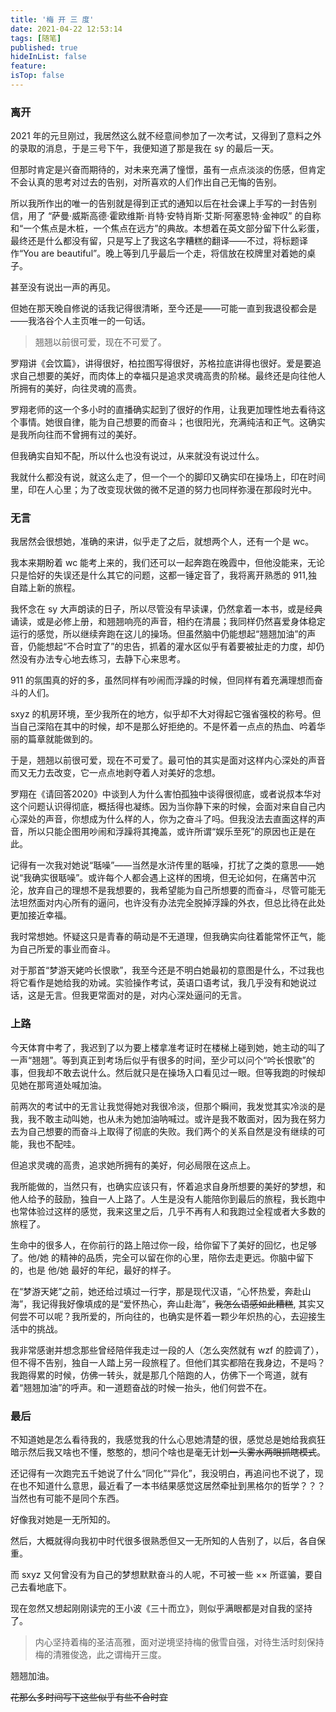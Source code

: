 ```yaml
---
title: '梅 开 三 度'
date: 2021-04-22 12:53:14
tags: [随笔]
published: true
hideInList: false
feature: 
isTop: false
---
```



### 离开

2021 年的元旦刚过，我居然这么就不经意间参加了一次考试，又得到了意料之外的录取的消息，于是三号下午，我便知道了那是我在 sy 的最后一天。

但那时肯定是兴奋而期待的，对未来充满了憧憬，虽有一点点淡淡的伤感，但肯定不会认真的思考对过去的告别，对所喜欢的人们作出自己无悔的告别。

所以我所作出的唯一的告别就是得到正式的通知以后在社会课上手写的一封告别信，用了 “萨曼·威斯高德·霍欧维斯·肖特·安特肖斯·艾斯·阿塞恩特·金神叹” 的自称和“一个焦点是木桩，一个焦点在远方”的典故。本想着在英文部分留下什么彩蛋，最终还是什么都没有留，只是写上了我这名字糟糕的翻译——不过，将标题译作“You are beautiful”。晚上等到几乎最后一个走，将信放在校牌里对着她的桌子。

甚至没有说出一声的再见。

但她在那天晚自修说的话我记得很清晰，至今还是——可能一直到我退役都会是——我洛谷个人主页唯一的一句话。

> 翘翘以前很可爱，现在不可爱了。

罗翔讲《会饮篇》，讲得很好，柏拉图写得很好，苏格拉底讲得也很好。爱是要追求自己想要的美好，而肉体上的幸福只是追求灵魂高贵的阶梯。最终还是向往他人所拥有的美好，向往灵魂的高贵。

罗翔老师的这一个多小时的直播确实起到了很好的作用，让我更加理性地去看待这个事情。她很自律，能为自己想要的而奋斗；也很阳光，充满纯洁和正气。这确实是我所向往而不曾拥有过的美好。

但我确实自知不配，所以什么也没有说过，从来就没有说过什么。

我就什么都没有说，就这么走了，但一个一个的脚印又确实印在操场上，印在时间里，印在人心里；为了改变现状做的微不足道的努力也同样弥漫在那段时光中。
### 无言

我居然会很想她，准确的来讲，似乎走了之后，就想两个人，还有一个是 wc。

我本来期盼着 wc 能考上来的，我们还可以一起奔跑在晚霞中，但他没能来，无论只是恰好的失误还是什么其它的问题，这都一锤定音了，我将离开熟悉的 911,独自踏上新的旅程。

我怀念在 sy 大声朗读的日子，所以尽管没有早读课，仍然拿着一本书，或是经典诵读，或是必修上册，和翘翘响亮的声音，相约在清晨；我同样仍然喜爱身体稳定运行的感觉，所以继续奔跑在这儿的操场。但虽然脑中仍能想起“翘翘加油”的声音，仍能想起“不合时宜了”的忠告，抓着的灌水区似乎有着要被扯走的力度，却仍然没有办法专心地去练习，去静下心来思考。

911 的氛围真的好的多，虽然同样有吵闹而浮躁的时候，但同样有着充满理想而奋斗的人们。

sxyz 的机房环境，至少我所在的地方，似乎却不大对得起它强省强校的称号。但当自己深陷在其中的时候，却不是那么好拒绝的。不是怀着一点点的热血、吟着华丽的篇章就能做到的。

于是，翘翘以前很可爱，现在不可爱了。最可怕的其实是面对这样内心深处的声音而又无力去改变，它一点点地剥夺着人对美好的念想。

罗翔在《请回答2020》中谈到人为什么害怕孤独中谈得很彻底，或者说叔本华对这个问题认识得彻底，概括得也凝练。因为当你静下来的时候，会面对来自自己内心深处的声音，你想成为什么样的人，你为之奋斗了吗。但我没法去直面这样的声音，所以只能企图用吵闹和浮躁将其掩盖，或许所谓“娱乐至死”的原因也正是在此。

记得有一次我对她说“聒噪”——当然是水浒传里的聒噪，打扰了之类的意思——她说“我确实很聒噪”。或许每个人都会遇上这样的困境，但无论如何，在痛苦中沉沦，放弃自己的理想不是我想要的，我希望能为自己所想要的而奋斗，尽管可能无法坦然面对内心所有的逼问，也许没有办法完全脱掉浮躁的外衣，但总比待在此处更加接近幸福。

我时常想她。怀疑这只是青春的萌动是不无道理，但我确实向往着能常怀正气，能为自己所爱的事业而奋斗。

对于那首“梦游天姥吟长恨歌”，我至今还是不明白她最初的意图是什么，不过我也将它看作是她给我的劝诫。实验操作考试，英语口语考试，我几乎没有和她说过话，这是无言。但我更常面对的是，对内心深处逼问的无言。

### 上路

今天体育中考了，我迟到了以为要上楼拿准考证时在楼梯上碰到她，她主动的叫了一声“翘翘”。等到真正到考场后似乎有很多的时间，至少可以问个“吟长恨歌”的事，但我却不敢去说什么。然后就只是在操场入口看见过一眼。但等我跑的时候却见她在那弯道处喊加油。

前两次的考试中的无言让我觉得她对我很冷淡，但那个瞬间，我发觉其实冷淡的是我，我不敢主动叫她，也从未为她加油呐喊过。或许是我不敢面对，因为我在努力去为自己想要的而奋斗上取得了彻底的失败。我们两个的关系自然是没有继续的可能，我也不配哇。

但追求灵魂的高贵，追求她所拥有的美好，何必局限在这点上。

我所能做的，当然只有，也确实应该只有，怀着追求自身所想要的美好的梦想，和他人给予的鼓励，独自一人上路了。人生是没有人能陪你到最后的旅程，我长跑中也常体验过这样的感觉，我来这里之后，几乎不再有人和我跑过全程或者大多数的旅程了。

生命中的很多人，在你前行的路上陪过你一段，给你留下了美好的回忆，也足够了。他/她 的精神的品质，完全可以留在你的心里，陪你去走更远。你脑中留下的，也是 他/她 最好的年纪，最好的样子。

在“梦游天姥”之前，她还给过填过一行字，那是现代汉语，“心怀热爱，奔赴山海”，我记得我好像填成的是“爱怀热心，奔山赴海”，~~我怎么语感如此糟糕~~, 其实又何尝不可以呢？我所爱的，所向往的，也确实是怀着一颗少年炽热的心，去迎接生活中的挑战。

我非常感谢并想念那些曾经陪伴我走过一段的人（怎么突然就有 wzf 的腔调了），但不得不告别，独自一人踏上另一段旅程了。但他们其实都陪在我身边，不是吗？我跑得累的时候，仿佛一转头，就是那几个陪跑的人，仿佛下一个弯道，就有着“翘翘加油”的呼声。和一道题奋战的时候一抬头，他们何尝不在。


### 最后

不知道她是怎么看待我的，我感觉我的什么心思她清楚的很，感觉总是她给我疯狂暗示然后我又啥也不懂，憨憨的，想问个啥也是毫无计划~~一头雾水两眼抓瞎模式~~。

还记得有一次跑完五千她说了什么“同化”“异化”，我没明白，再追问也不说了，现在也不知道什么意思，最近看了一本书结果感觉这居然牵扯到黑格尔的哲学？？？当然也有可能不是同个东西。

好像我对她是一无所知的。

然后，大概就得向我初中时代很多很熟悉但又一无所知的人告别了，以后，各自保重。

而 sxyz 又何曾没有为自己的梦想默默奋斗的人呢，不可被一些 $\times \times$ 所诓骗，要自己去看地底下。

现在忽然又想起刚刚读完的王小波《三十而立》，则似乎满眼都是对自我的坚持了。

> 内心坚持着梅的圣洁高雅，面对逆境坚持梅的傲雪自强，对待生活时刻保持梅的清雅俊逸，此之谓梅开三度。

翘翘加油。

~~花那么多时间写下这些似乎有些不合时宜~~